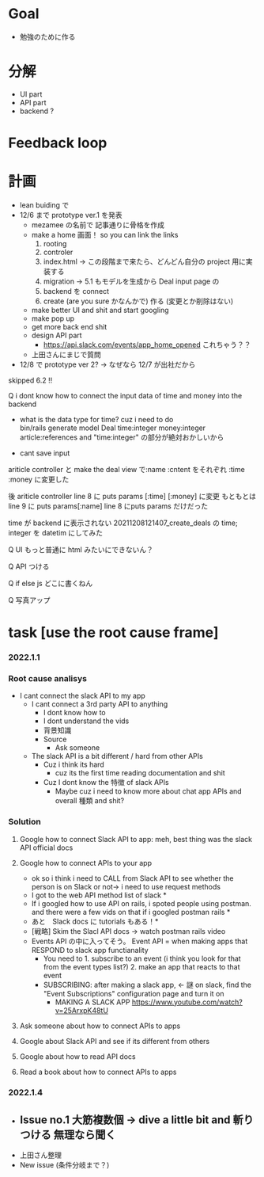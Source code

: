# Goal
- 勉強のために作る
# 分解
- UI part
- API part
- backend ?
# Feedback loop

# 計画
- lean buiding で
- 12/6 まで prototype ver.1 を発表
  - mezamee の名前で 記事通りに骨格を作成
  - make a home 画面！ so you can link the links
    1. rooting
    2. controler
    3. index.html -> この段階まで来たら、どんどん自分の project 用に実装する
    4. migration -> 5.1 もモデルを生成から
   Deal input page の
    1. backend を connect
    2. create (are you sure かなんかで) 作る (変更とか削除はない)
  - make better UI and shit and start googling
  - make pop up
  - get more back end shit
  - design API part
    - https://api.slack.com/events/app_home_opened これちゃう？？
  - 上田さんにまじで質問
- 12/8 で prototype ver 2? -> なぜなら 12/7 が出社だから


skipped 6.2 !!


Q i dont know how to connect the input data of time and money into the backend
+ what is the data type for time? cuz i need to do  
  bin/rails generate model Deal time:integer money:integer article:references and "time:integer" の部分が絶対おかしいから

- cant save input


ariticle controller と make the deal  view で:name :cntent をそれぞれ :time :money に変更した

後  ariticle controller line 8  に puts params [:time] [:money] に変更 もともとは　line 9 に  puts params[:name] line 8 にputs params だけだった

time が backend に表示されない 20211208121407_create_deals の time; integer を datetim にしてみた

Q UI もっと普通に html みたいにできないん？

Q API つける

Q if else js どこに書くねん

Q 写真アップ

# task [use the root cause frame]
### 2022.1.1
### Root cause analisys
- I cant connect the slack API to my app
  - I cant connect a 3rd party API to anything
    - I dont know how to 
    - I dont understand the vids
    - 背景知識
    - Source
      - Ask someone
  - The slack API is a bit different / hard from other APIs
    - Cuz i think its hard
      - cuz its the first time reading documentation and shit
    - Cuz I dont know the 特徴 of slack APIs 
      - Maybe cuz i need to know more about chat app APIs and overall 種類 and shit?
### Solution
1. Google how to connect Slack API to app: meh, best thing was the slack API official docs
2. Google how to connect APIs to your app
   - ok so i think i need to CALL from Slack API to see whether the person is on Slack or not-> i need to use request methods
   - I got to the web API method list of slack *
   - If i googled how to use API on rails, i spoted people using postman. and there were a few vids on that if i googled postman rails  * 
   - あと　Slack docs に tutorials もある！*
   - [戦略] Skim the Slacl API docs -> watch postman rails video
   - Events API の中に入ってそう。 Event API = when making apps that RESPOND to slack app functianality
     - You need to 1. subscribe to an event (i think you look for that from the event types list?) 2. make an app that reacts to that event
     - SUBSCRIBING: after making a slack app, <- 謎 on slack, find the "Event Subscriptions" configuration page and turn it on 
       - MAKING A SLACK APP https://www.youtube.com/watch?v=25ArxpK48tU
       
3. Ask someone about how to connect APIs to apps
4. Google about Slack API and see if its different from others
5. Google about how to read API docs
6. Read a book about how to connect APIs to apps

### 2022.1.4
- Issue no.1  大筋複数個 -> dive a little bit and 斬りつける 無理なら聞く
  - 
- 上田さん整理
- New issue (条件分岐まで？)